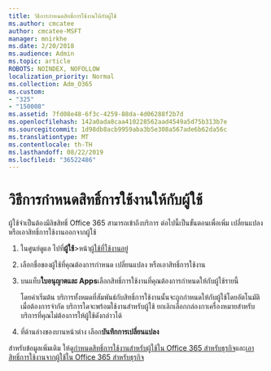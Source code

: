 ```yaml
---
title: วิธีการกำหนดสิทธิ์การใช้งานให้กับผู้ใช้
ms.author: cmcatee
author: cmcatee-MSFT
manager: mnirkhe
ms.date: 2/20/2018
ms.audience: Admin
ms.topic: article
ROBOTS: NOINDEX, NOFOLLOW
localization_priority: Normal
ms.collection: Adm_O365
ms.custom:
- "325"
- "150008"
ms.assetid: 7fd08e48-6f3c-4259-88da-4d06288f2b7d
ms.openlocfilehash: 142a0ada8caa410228562aad4549a5d75b313b7e
ms.sourcegitcommit: 1d98db8acb9959aba3b5e308a567ade6b62da56c
ms.translationtype: MT
ms.contentlocale: th-TH
ms.lasthandoff: 08/22/2019
ms.locfileid: "36522486"
---
```

# <a name="how-to-assign-a-license-to-a-user"></a>วิธีการกำหนดสิทธิ์การใช้งานให้กับผู้ใช้

ผู้ใช้จำเป็นต้องมีลิขสิทธิ์ Office 365 สามารถเข้าถึงบริการ ต่อไปนี้เป็นขั้นตอนเพื่อเพิ่ม เปลี่ยนแปลง หรือเอาสิทธิ์การใช้งานออกจากผู้ใช้
  
1. ในศูนย์ดูแล ไปที่**ผู้ใช้**\>หน้า[ผู้ใช้ที่ใช้งานอยู่](https://go.microsoft.com/fwlink/p/?linkid=834822)

2. เลือกชื่อของผู้ใช้ที่คุณต้องการกำหนด เปลี่ยนแปลง หรือเอาสิทธิ์การใช้งาน

3. บนแท็บ**ใบอนุญาตและ Apps**เลือกสิทธิ์การใช้งานที่คุณต้องการกำหนดให้กับผู้ใช้รายนี้

    โดยค่าเริ่มต้น บริการทั้งหมดที่สัมพันธ์กับสิทธิ์การใช้งานนั้นจะถูกกำหนดให้กับผู้ใช้โดยอัตโนมัติ เมื่อต้องการจำกัด บริการใดจะพร้อมใช้งานสำหรับผู้ใช้ ยกเลิกเลือกกล่องกาเครื่องหมายสำหรับบริการที่คุณไม่ต้องการให้ผู้ใช้ดังกล่าวได้

4. ที่ด้านล่างของบานหน้าต่าง เลือก**บันทึกการเปลี่ยนแปลง**

สำหรับข้อมูลเพิ่มเติม ให้ดู[กำหนดสิทธิ์การใช้งานสำหรับผู้ใช้ใน Office 365 สำหรับธุรกิจ](https://docs.microsoft.com/office365/admin/subscriptions-and-billing/assign-licenses-to-users)และ[เอาสิทธิ์การใช้งานจากผู้ใช้ใน Office 365 สำหรับธุรกิจ](https://docs.microsoft.com/office365/admin/subscriptions-and-billing/remove-licenses-from-users)